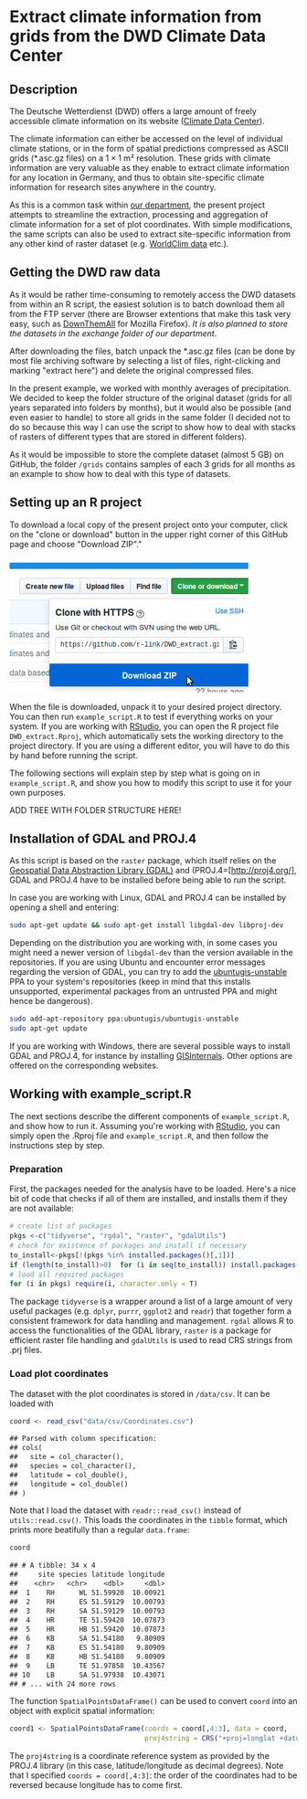 Extract climate information from grids from the DWD Climate Data Center
================

Description
-----------

The Deutsche Wetterdienst (DWD) offers a large amount of freely accessible climate information on its website ([Climate Data Center](https://www.dwd.de/EN/climate_environment/cdc/cdc_node.html)).

The climate information can either be accessed on the level of individual climate stations, or in the form of spatial predictions compressed as ASCII grids (\*.asc.gz files) on a 1 × 1 m² resolution. These grids with climate information are very valuable as they enable to extract climate information for any location in Germany, and thus to obtain site-specific climate information for research sites anywhere in the country.

As this is a common task within [our department](http://plantecology.uni-goettingen.de), the present project attempts to streamline the extraction, processing and aggregation of climate information for a set of plot coordinates. With simple modifications, the same scripts can also be used to extract site-specific information from any other kind of raster dataset (e.g. [WorldClim data](http://www.worldclim.org/) etc.).

Getting the DWD raw data
------------------------

As it would be rather time-consuming to remotely access the DWD datasets from within an R script, the easiest solution is to batch download them all from the FTP server (there are Browser extentions that make this task very easy, such as [DownThemAll](https://addons.mozilla.org/de/firefox/addon/downthemall/) for Mozilla Firefox). *It is also planned to store the datasets in the exchange folder of our department*.

After downloading the files, batch unpack the \*.asc.gz files (can be done by most file archiving software by selecting a list of files, right-clicking and marking "extract here") and delete the original compressed files.

In the present example, we worked with monthly averages of precipitation. We decided to keep the folder structure of the original dataset (grids for all years separated into folders by months), but it would also be possible (and even easier to handle) to store all grids in the same folder (I decided not to do so because this way I can use the script to show how to deal with stacks of rasters of different types that are stored in different folders).

As it would be impossible to store the complete dataset (almost 5 GB) on GitHub, the folder `/grids` contains samples of each 3 grids for all months as an example to show how to deal with this type of datasets.

Setting up an R project
-----------------------

To download a local copy of the present project onto your computer, click on the "clone or download" button in the upper right corner of this GitHub page and choose "Download ZIP"."

![Screenshot of the download menu](figures/screenshot_download.png)

When the file is downloaded, unpack it to your desired project directory. You can then run `example_script.R` to test if everything works on your system. If you are working with [RStudio](https://www.rstudio.com/), you can open the R project file `DWD_extract.Rproj`, which automatically sets the working directory to the project directory. If you are using a different editor, you will have to do this by hand before running the script.

The following sections will explain step by step what is going on in `example_script.R`, and show you how to modify this script to use it for your own purposes.

ADD TREE WITH FOLDER STRUCTURE HERE!

Installation of GDAL and PROJ.4
-------------------------------

As this script is based on the `raster` package, which itself relies on the [Geospatial Data Abstraction Library (GDAL)](http://www.gdal.org/) and (PROJ.4=\[<http://proj4.org/>\], GDAL and PROJ.4 have to be installed before being able to run the script.

In case you are working with Linux, GDAL and PROJ.4 can be installed by opening a shell and entering:

``` bash
sudo apt-get update && sudo apt-get install libgdal-dev libproj-dev
```

Depending on the distribution you are working with, in some cases you might need a newer version of `libgdal-dev` than the version available in the repositories. If you are using Ubuntu and encounter error messages regarding the version of GDAL, you can try to add the [ubuntugis-unstable](https://launchpad.net/~ubuntugis/+archive/ubuntu/ubuntugis-unstable) PPA to your system's repositories (keep in mind that this installs unsupported, experimental packages from an untrusted PPA and might hence be dangerous).

``` bash
sudo add-apt-repository ppa:ubuntugis/ubuntugis-unstable
sudo apt-get update
```

If you are working with Windows, there are several possible ways to install GDAL and PROJ.4, for instance by installing [GISInternals](http://www.gisinternals.com/). Other options are offered on the corresponding websites.

Working with example\_script.R
------------------------------

The next sections describe the different components of `example_script.R`, and show how to run it. Assuming you're working with [RStudio](https://www.rstudio.com/), you can simply open the .Rproj file and `example_script.R`, and then follow the instructions step by step.

### Preparation

First, the packages needed for the analysis have to be loaded. Here's a nice bit of code that checks if all of them are installed, and installs them if they are not available:

``` r
# create list of packages
pkgs <-c("tidyverse", "rgdal", "raster", "gdalUtils")  
# check for existence of packages and install if necessary
to_install<-pkgs[!(pkgs %in% installed.packages()[,1])]
if (length(to_install)>0)  for (i in seq(to_install)) install.packages(to_install[i])
# load all required packages
for (i in pkgs) require(i, character.only = T)
```

The package `tidyverse` is a wrapper around a list of a large amount of very useful packages (e.g. `dplyr`, `purrr`, `ggplot2` and `readr`) that together form a consistent framework for data handling and management. `rgdal` allows R to access the functionalities of the GDAL library, `raster` is a package for efficient raster file handling and `gdalUtils` is used to read CRS strings from .prj files.

### Load plot coordinates

The dataset with the plot coordinates is stored in `/data/csv`. It can be loaded with

``` r
coord <- read_csv("data/csv/Coordinates.csv")
```

    ## Parsed with column specification:
    ## cols(
    ##   site = col_character(),
    ##   species = col_character(),
    ##   latitude = col_double(),
    ##   longitude = col_double()
    ## )

Note that I load the dataset with `readr::read_csv()` instead of `utils::read.csv()`. This loads the coordinates in the `tibble` format, which prints more beatifully than a regular `data.frame`:

``` r
coord
```

    ## # A tibble: 34 x 4
    ##     site species latitude longitude
    ##    <chr>   <chr>    <dbl>     <dbl>
    ##  1    RH      WL 51.59920  10.00921
    ##  2    RH      ES 51.59129  10.00793
    ##  3    RH      SA 51.59129  10.00793
    ##  4    HR      TE 51.59420  10.07873
    ##  5    HR      HB 51.59420  10.07873
    ##  6    KB      SA 51.54180   9.80909
    ##  7    KB      ES 51.54180   9.80909
    ##  8    KB      HB 51.54180   9.80909
    ##  9    LB      TE 51.97858  10.43567
    ## 10    LB      SA 51.97938  10.43071
    ## # ... with 24 more rows

The function `SpatialPointsDataFrame()` can be used to convert `coord` into an object with explicit spatial information:

``` r
coord1 <- SpatialPointsDataFrame(coords = coord[,4:3], data = coord, 
                                 proj4string = CRS("+proj=longlat +datum=WGS84 +no_defs +ellps=WGS84 +towgs84=0,0,0"))
```

The `proj4string` is a coordinate reference system as provided by the PROJ.4 library (in this case, latitude/longitude as decimal degrees). Note that I specified `coords = coord[,4:3]`: the order of the coordinates had to be reversed because longitude has to come first.
